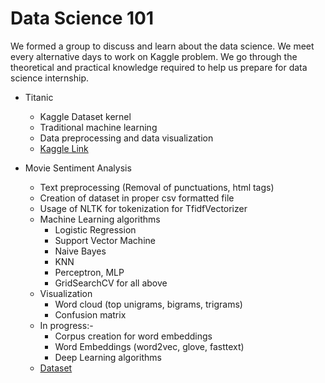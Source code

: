 # Data Science 101

We formed a group to discuss and learn about the data science. We meet every alternative days to work on Kaggle problem. We go through the theoretical and practical knowledge required to help us prepare for data science internship.

- Titanic
  - Kaggle Dataset kernel
  - Traditional machine learning
  - Data preprocessing and data visualization
  - [Kaggle Link](https://www.kaggle.com/dejavu23/titanic-survival-seaborn-and-ensembles/notebook)


- Movie Sentiment Analysis
  - Text preprocessing (Removal of punctuations, html tags)
  - Creation of dataset in proper csv formatted file
  - Usage of NLTK for tokenization for TfidfVectorizer
  - Machine Learning algorithms
    - Logistic Regression
    - Support Vector Machine
    - Naive Bayes
    - KNN
    - Perceptron, MLP
    - GridSearchCV for all above
  - Visualization
    - Word cloud (top unigrams, bigrams, trigrams)
    - Confusion matrix
  - In progress:-
    - Corpus creation for word embeddings
    - Word Embeddings (word2vec, glove, fasttext)
    - Deep Learning algorithms
  - [Dataset]()

